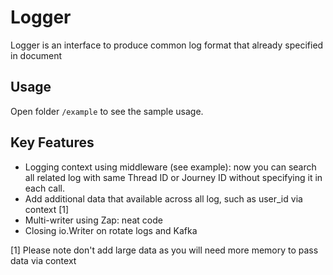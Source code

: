 # Logger
Logger is an interface to produce common log format that already specified in document

## Usage

Open folder `/example` to see the sample usage.

## Key Features
* Logging context using middleware (see example): now you can search all related log with same Thread ID or Journey ID without specifying it in each call.
* Add additional data that available across all log, such as user_id via context [1]
* Multi-writer using Zap: neat code
* Closing io.Writer on rotate logs and Kafka

[1] Please note don't add large data as you will need more memory to pass data via context